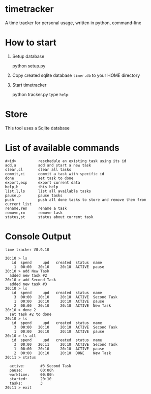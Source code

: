 # timetracker

A time tracker for personal usage, written in python, command-line

# How to start

1. Setup database 

    python setup.py
  
2. Copy created sqlite database `timer.db` to your HOME directory

3. Start timetracker

    python tracker.py
    type `help`


# Store

This tool uses a Sqlite database

# List of available commands


    #<id>          reschedule an existing task using its id
    add,a          add and start a new task
    clear,cl       clear all tasks
    commit,ci      commit a task with specific id
    done           set task to done
    export,exp     export current data
    help,h         this help
    list,l,ls      list all available tasks
    pause,p        pause tasks
    push           push all done tasks to store and remove them from current list
    rename,ren     rename a task
    remove,rm      remove task
    status,st      status about current task

# Console Output

    time tracker V0.9.10
    
    20:10 > ls
       id  spend     upd   created  status  name
        1  00:00   20:10     20:10  ACTIVE  pause
    20:10 > add New Task
      added new task #2
    20:10 > add Second Task
      added new task #3
    20:10 > ls
       id  spend     upd   created  status  name
        3  00:00   20:10     20:10  ACTIVE  Second Task
        1  00:00   20:10     20:10  ACTIVE  pause
        2  00:00   20:10     20:10  ACTIVE  New Task
    20:10 > done 2
      set task #2 to done
    20:10 > ls
       id  spend     upd   created  status  name
        3  00:00   20:10     20:10  ACTIVE  Second Task
        1  00:00   20:10     20:10  ACTIVE  pause
    20:10 > ls all
       id  spend     upd   created  status  name
        3  00:00   20:11     20:10  ACTIVE  Second Task
        1  00:00   20:10     20:10  ACTIVE  pause
        2  00:00   20:10     20:10  DONE    New Task
    20:11 > status

      active:       #3 Second Task
      pause:        00:00h
      worktime:     00:00h
      started:      20:10
      tasks:        3
    20:11 > exit
